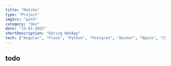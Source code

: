 ```yaml
---
title: "Matcha"
type: "Project"
imgSrc: "path"
category: "dev"
date: "15-01-2025"
shortDescription: "Dating WebApp"
tech: ["Angular", "Flask", "Python", "Postgres", "Docker", "Nginx", "CSS", "HTML"]
---
```


## todo